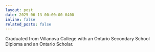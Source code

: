 ```yaml
---
layout: post
date: 2025-06-13 00:00:00-0400
inline: false
related_posts: false
---
```


Graduated from Villanova College with an Ontario Secondary School Diploma and an Ontario Scholar.